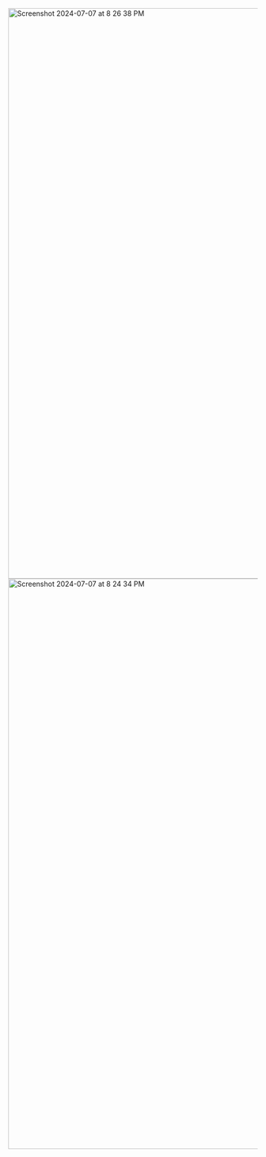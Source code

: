 <img width="1151" alt="Screenshot 2024-07-07 at 8 26 38 PM" src="https://github.com/AnkurKonan/Python_Projects/assets/112815485/69e7e22e-5130-4e75-9a6f-4af6cb9db0fe">
<img width="1151" alt="Screenshot 2024-07-07 at 8 24 34 PM" src="https://github.com/AnkurKonan/Python_Projects/assets/112815485/c1b47acb-6a11-4710-9620-7624910dc0a5">
